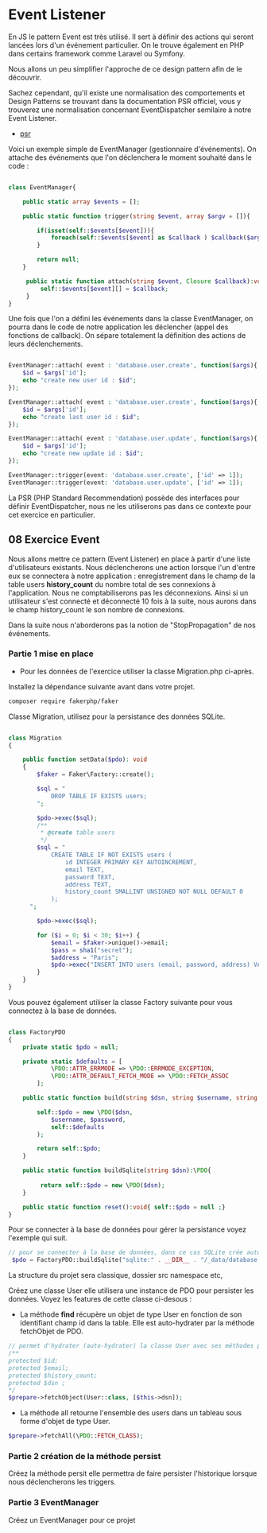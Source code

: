 # Event Listener

En JS le pattern Event est très utilisé. Il sert à définir des actions qui seront lancées lors d'un événement particulier. On le trouve également en PHP dans certains framework comme Laravel ou Symfony.

Nous allons un peu simplifier l'approche de ce design pattern afin de le découvrir. 

Sachez cependant, qu'il existe une normalisation des comportements et Design Patterns se trouvant dans la documentation PSR officiel, vous y trouverez une normalisation concernant EventDispatcher semilaire à notre Event Listener.

- [psr](https://www.php-fig.org/psr/)

Voici un exemple simple de EventManager (gestionnaire d'événements). On attache des événements que l'on déclenchera le moment souhaité dans le code :


```php

class EventManager{

    public static array $events = [];

    public static function trigger(string $event, array $argv = []){

        if(isset(self::$events[$event])){
            foreach(self::$events[$event] as $callback ) $callback($argv);
        }

        return null;
    }

     public static function attach(string $event, Closure $callback):void{
         self::$events[$event][] = $callback;
     }
}

```

Une fois que l'on a défini les événements dans la classe EventManager, on pourra dans le code de notre application les déclencher (appel des fonctions de callback). On sépare totalement la définition des actions de leurs déclenchements.


```php

EventManager::attach( event : 'database.user.create', function($args){
    $id = $args['id'];
    echo "create new user id : $id";
});

EventManager::attach( event : 'database.user.create', function($args){
    $id = $args['id'];
    echo "create last user id : $id";
});

EventManager::attach( event : 'database.user.update', function($args){
    $id = $args['id'];
    echo "create new update id : $id";
});

EventManager::trigger(event: 'database.user.create', ['id' => 1]);
EventManager::trigger(event: 'database.user.update', ['id' => 1]);
```

La PSR (PHP Standard Recommendation) possède des interfaces pour définir EventDispatcher, nous ne les utiliserons pas dans ce contexte pour cet exercice en particulier.

## 08 Exercice Event

Nous allons mettre ce pattern (Event Listener) en place à partir d'une liste d'utilisateurs existants. Nous déclencherons une action lorsque l'un d'entre eux se connectera à notre application : enregistrement dans le champ de la table users **history_count** du nombre total de ses connexions à l'application. Nous ne comptabiliserons pas les déconnexions. Ainsi si un utilisateur s'est connecté et déconnecté 10 fois à la suite, nous aurons dans le champ history_count le son nombre de connexions.

Dans la suite nous n'aborderons pas la notion de "StopPropagation" de nos événements.

### Partie 1 mise en place

- Pour les données de l'exercice utiliser la classe Migration.php ci-après.

Installez la dépendance suivante avant dans votre projet.

```bash
composer require fakerphp/faker
```

Classe Migration, utilisez pour la persistance des données SQLite.

```php

class Migration
{

    public function setData($pdo): void
    {
        $faker = Faker\Factory::create();

        $sql = "
            DROP TABLE IF EXISTS users;
        ";

        $pdo->exec($sql);
        /**
         * @create table users
         */
        $sql = "
            CREATE TABLE IF NOT EXISTS users (
                id INTEGER PRIMARY KEY AUTOINCREMENT,
                email TEXT,
                password TEXT,
                address TEXT,
                history_count SMALLINT UNSIGNED NOT NULL DEFAULT 0
            );
      ";

        $pdo->exec($sql);

        for ($i = 0; $i < 30; $i++) {
            $email = $faker->unique()->email;
            $pass = sha1("secret");
            $address = "Paris";
            $pdo->exec("INSERT INTO users (email, password, address) VALUES ('$email', '$pass', '$address')");
        }
    }
}
```

Vous pouvez également utiliser la classe Factory suivante pour vous connectez à la base de données.

```php

class FactoryPDO
{
    private static $pdo = null;

    private static $defaults = [
            \PDO::ATTR_ERRMODE => \PDO::ERRMODE_EXCEPTION,
            \PDO::ATTR_DEFAULT_FETCH_MODE => \PDO::FETCH_ASSOC
        ];

    public static function build(string $dsn, string $username, string $password):\PDO{

        self::$pdo = new \PDO($dsn,
            $username, $password,
            self::$defaults
        );

        return self::$pdo;
    }

    public static function buildSqlite(string $dsn):\PDO{
        
         return self::$pdo = new \PDO($dsn);
    }

    public static function reset():void{ self::$pdo = null ;}
}

```

Pour se connecter à la base de données pour gérer la persistance voyez l'exemple qui suit.

```php
// pour se connecter à la base de données, dans ce cas SQLite crée automatiquement 
 $pdo = FactoryPDO::buildSqlite("sqlite:" . __DIR__ . "/_data/database.db");
```

La structure du projet sera classique, dossier src namespace etc,


Créez une classe User elle utilisera une instance de PDO pour persister les données. Voyez les features de cette classe ci-desous :

- La méthode **find** récupère un objet de type User en fonction de son identifiant champ id dans la table. Elle est auto-hydrater par la méthode fetchObjet de PDO.

```php
// permet d'hydrater (auto-hydrater) la classe User avec ses méthodes protected :
/**
protected $id;
protected $email;
protected $history_count;
protected $dsn ;
*/
$prepare->fetchObject(User::class, [$this->dsn]);
```

- La méthode all retourne l'ensemble des users dans un tableau sous forme d'objet de type User.

```php
$prepare->fetchAll(\PDO::FETCH_CLASS);
```

### Partie 2 création de la méthode persist

Créez la méthode persit elle permettra de faire persister l'historique lorsque nous déclencherons les triggers.

### Partie 3 EventManager

Créez un EventManager pour ce projet
